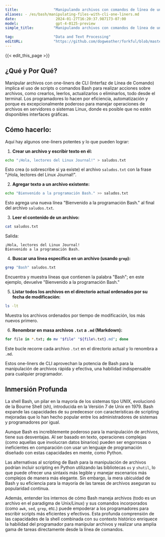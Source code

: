 ```yaml
---
title:                "Manipulando archivos con comandos de línea de una sola línea"
aliases: - /es/bash/manipulating-files-with-cli-one-liners.md
date:                  2024-01-27T16:20:37.987173-07:00
model:                 gpt-4-0125-preview
simple_title:         "Manipulando archivos con comandos de línea de una sola línea"

tag:                  "Data and Text Processing"
editURL:              "https://github.com/dogweather/forkful/blob/master/content/es/bash/manipulating-files-with-cli-one-liners.md"
---
```


{{< edit_this_page >}}

## ¿Qué y Por Qué?

Manipular archivos con one-liners de CLI (Interfaz de Línea de Comando) implica el uso de scripts o comandos Bash para realizar acciones sobre archivos, como crearlos, leerlos, actualizarlos o eliminarlos, todo desde el terminal. Los programadores lo hacen por eficiencia, automatización y porque es excepcionalmente poderoso para manejar operaciones de archivos en servidores o sistemas Linux, donde es posible que no estén disponibles interfaces gráficas.

## Cómo hacerlo:

Aquí hay algunos one-liners potentes y lo que pueden lograr:

1. **Crear un archivo y escribir texto en él:**
```Bash
echo "¡Hola, lectores del Linux Journal!" > saludos.txt
```
Esto crea (o sobrescribe si ya existe) el archivo `saludos.txt` con la frase "¡Hola, lectores del Linux Journal!".

2. **Agregar texto a un archivo existente:**
```Bash
echo "Bienvenido a la programación Bash." >> saludos.txt
```
Esto agrega una nueva línea "Bienvenido a la programación Bash." al final del archivo `saludos.txt`.

3. **Leer el contenido de un archivo:**
```Bash
cat saludos.txt
```
Salida:
```
¡Hola, lectores del Linux Journal!
Bienvenido a la programación Bash.
```

4. **Buscar una línea específica en un archivo (usando `grep`):**
```Bash
grep "Bash" saludos.txt
```
Encuentra y muestra líneas que contienen la palabra "Bash"; en este ejemplo, devuelve "Bienvenido a la programación Bash."

5. **Listar todos los archivos en el directorio actual ordenados por su fecha de modificación:**
```Bash
ls -lt
```
Muestra los archivos ordenados por tiempo de modificación, los más nuevos primero.

6. **Renombrar en masa archivos `.txt` a `.md` (Markdown):**
```Bash
for file in *.txt; do mv "$file" "${file%.txt}.md"; done
```
Este bucle recorre cada archivo `.txt` en el directorio actual y lo renombra a `.md`.

Estos one-liners de CLI aprovechan la potencia de Bash para la manipulación de archivos rápida y efectiva, una habilidad indispensable para cualquier programador.

## Inmersión Profunda

La shell Bash, un pilar en la mayoría de los sistemas tipo UNIX, evolucionó de la Bourne Shell (sh), introducida en la Versión 7 de Unix en 1979. Bash expande las capacidades de su predecesor con características de scripting mejoradas que lo han hecho popular entre los administradores de sistemas y programadores por igual.

Aunque Bash es increíblemente poderoso para la manipulación de archivos, tiene sus desventajas. Al ser basado en texto, operaciones complejas (como aquellas que involucran datos binarios) pueden ser engorrosas o ineficientes en comparación con usar un lenguaje de programación diseñado con estas capacidades en mente, como Python.

Las alternativas al scripting de Bash para la manipulación de archivos podrían incluir scripting en Python utilizando las bibliotecas `os` y `shutil`, lo que puede ofrecer una sintaxis más legible y manejar escenarios más complejos de manera más elegante. Sin embargo, la mera ubicuidad de Bash y su eficiencia para la mayoría de las tareas de archivos aseguran su popularidad continua.

Además, entender los internos de cómo Bash maneja archivos (todo es un archivo en el paradigma de Unix/Linux) y sus comandos incorporados (como `awk`, `sed`, `grep`, etc.) puede empoderar a los programadores para escribir scripts más eficientes y efectivos. Esta profunda comprensión de las capacidades de la shell combinada con su contexto histórico enriquece la habilidad del programador para manipular archivos y realizar una amplia gama de tareas directamente desde la línea de comandos.
